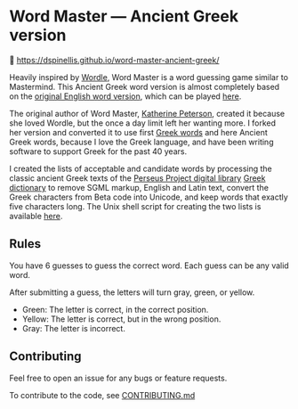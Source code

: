 # Word Master — Ancient Greek version

🔗 https://dspinellis.github.io/word-master-ancient-greek/

Heavily inspired by [Wordle](https://www.powerlanguage.co.uk/wordle/), Word Master is a word guessing game similar to Mastermind.
This Ancient Greek word version is almost completely based on the
[original English word version](https://github.com/octokatherine/word-master),
which can be played [here](https://octokatherine.github.io/word-master/).

The original author of Word Master,
[Katherine Peterson](https://github.com/octokatherine),
created it because she loved Wordle,
but the once a day limit left her wanting more.
I forked her version and converted it to use
first [Greek words](https://github.com/dspinellis/word-master)
and here Ancient Greek words,
because I love the Greek language,
and have been writing software to support Greek for the past 40 years.

I created the lists of acceptable and candidate words by processing the
classic ancient Greek texts of the
[Perseus Project digital library](http://www.perseus.tufts.edu/hopper/)
[Greek dictionary](https://github.com/LibreOffice/dictionaries/tree/master/el_GR)
to remove SGML markup, English and Latin text,
convert the Greek characters from Beta code into Unicode,
and keep words that exactly five characters long.
The Unix shell script for creating the two lists is
available
[here](https://github.com/dspinellis/word-master-ancient-greek/blob/main/src/data/mklists.sh).

## Rules

You have 6 guesses to guess the correct word.
Each guess can be any valid word.

After submitting a guess, the letters will turn gray, green, or yellow.

- Green: The letter is correct, in the correct position.
- Yellow: The letter is correct, but in the wrong position.
- Gray: The letter is incorrect.

## Contributing

Feel free to open an issue for any bugs or feature requests.

To contribute to the code, see [CONTRIBUTING.md](https://github.com/dspinellis/word-master-ancient-greek/blob/main/CONTRIBUTING.md)
